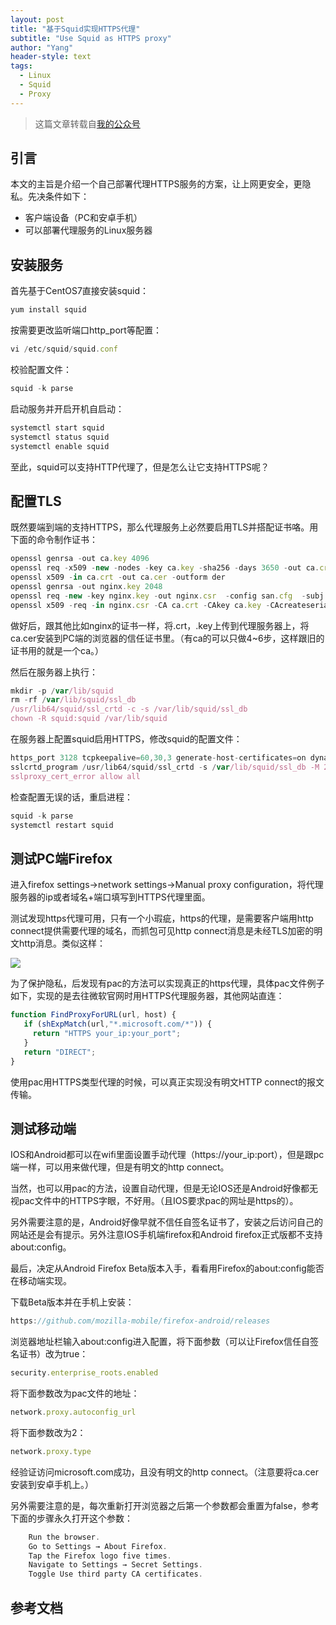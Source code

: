 ```yaml
---
layout: post
title: "基于Squid实现HTTPS代理"
subtitle: "Use Squid as HTTPS proxy"
author: "Yang"
header-style: text
tags:
  - Linux
  - Squid
  - Proxy
---
```


> 这篇文章转载自[我的公众号](https://mp.weixin.qq.com/s/Q9sCmEZAWp6eAJtF9QAu8Q)

引言
--

本文的主旨是介绍一个自己部署代理HTTPS服务的方案，让上网更安全，更隐私。先决条件如下：

* 客户端设备（PC和安卓手机）
* 可以部署代理服务的Linux服务器

安装服务
--

首先基于CentOS7直接安装squid：

```ts
yum install squid
```

按需要更改监听端口http_port等配置：

```ts
vi /etc/squid/squid.conf
```

校验配置文件：

```ts
squid -k parse
```

启动服务并开启开机自启动：

```ts
systemctl start squid
systemctl status squid
systemctl enable squid
```

至此，squid可以支持HTTP代理了，但是怎么让它支持HTTPS呢？

配置TLS
--

既然要端到端的支持HTTPS，那么代理服务上必然要启用TLS并搭配证书咯。用下面的命令制作证书：

```ts
openssl genrsa -out ca.key 4096
openssl req -x509 -new -nodes -key ca.key -sha256 -days 3650 -out ca.crt -subj "/C=CN/ST=Liaoning/L=Dalian/O=TestCorp/OU=TestCorpWeb/CN=TestRootCA"
openssl x509 -in ca.crt -out ca.cer -outform der
openssl genrsa -out nginx.key 2048
openssl req -new -key nginx.key -out nginx.csr  -config san.cfg  -subj  "/C=CN/ST=Liaoning/L=Dalian/O=TestCorp/OU=TestCorpWeb/CN=yourdomain.com"
openssl x509 -req -in nginx.csr -CA ca.crt -CAkey ca.key -CAcreateserial -out nginx.crt -extensions req_ext -extfile san.cfg -days 825 -sha256
```

做好后，跟其他比如nginx的证书一样，将.crt，.key上传到代理服务器上，将ca.cer安装到PC端的浏览器的信任证书里。（有ca的可以只做4~6步，这样跟旧的证书用的就是一个ca。）

然后在服务器上执行：

```ts
mkdir -p /var/lib/squid
rm -rf /var/lib/squid/ssl_db
/usr/lib64/squid/ssl_crtd -c -s /var/lib/squid/ssl_db
chown -R squid:squid /var/lib/squid
```

在服务器上配置squid启用HTTPS，修改squid的配置文件：

```ts
https_port 3128 tcpkeepalive=60,30,3 generate-host-certificates=on dynamic_cert_mem_cache_size=20MB cert=/etc/squid/squid.crt key=/etc/squid/squid.key
sslcrtd_program /usr/lib64/squid/ssl_crtd -s /var/lib/squid/ssl_db -M 20MB
sslproxy_cert_error allow all
```

检查配置无误的话，重启进程：

```ts
squid -k parse 
systemctl restart squid
```

测试PC端Firefox
--

进入firefox settings->network settings->Manual proxy configuration，将代理服务器的ip或者域名+端口填写到HTTPS代理里面。

测试发现https代理可用，只有一个小瑕疵，https的代理，是需要客户端用http connect提供需要代理的域名，而抓包可见http connect消息是未经TLS加密的明文http消息。类似这样：

![](https://yangyanghoho.github.io/img/in-post/post-squid/11.jpg)

为了保护隐私，后发现有pac的方法可以实现真正的https代理，具体pac文件例子如下，实现的是去往微软官网时用HTTPS代理服务器，其他网站直连：

```ts
function FindProxyForURL(url, host) {
   if (shExpMatch(url,"*.microsoft.com/*")) {
     return "HTTPS your_ip:your_port";
   }
   return "DIRECT";
}
```

使用pac用HTTPS类型代理的时候，可以真正实现没有明文HTTP connect的报文传输。


测试移动端
--

IOS和Android都可以在wifi里面设置手动代理（https://your_ip:port），但是跟pc端一样，可以用来做代理，但是有明文的http connect。

当然，也可以用pac的方法，设置自动代理，但是无论IOS还是Android好像都无视pac文件中的HTTPS字眼，不好用。（且IOS要求pac的网址是https的）。

另外需要注意的是，Android好像早就不信任自签名证书了，安装之后访问自己的网站还是会有提示。另外注意IOS手机端firefox和Android firefox正式版都不支持about:config。

最后，决定从Android Firefox Beta版本入手，看看用Firefox的about:config能否在移动端实现。

下载Beta版本并在手机上安装：

```ts
https://github.com/mozilla-mobile/firefox-android/releases
```

浏览器地址栏输入about:config进入配置，将下面参数（可以让Firefox信任自签名证书）改为true：

```ts
security.enterprise_roots.enabled
```

将下面参数改为pac文件的地址：

```ts
network.proxy.autoconfig_url
```

将下面参数改为2：

```ts
network.proxy.type
```

经验证访问microsoft.com成功，且没有明文的http connect。（注意要将ca.cer安装到安卓手机上。）

另外需要注意的是，每次重新打开浏览器之后第一个参数都会重置为false，参考下面的步骤永久打开这个参数：

```ts
    Run the browser.
    Go to Settings → About Firefox.
    Tap the Firefox logo five times.
    Navigate to Settings → Secret Settings.
    Toggle Use third party CA certificates.
```

参考文档
--
